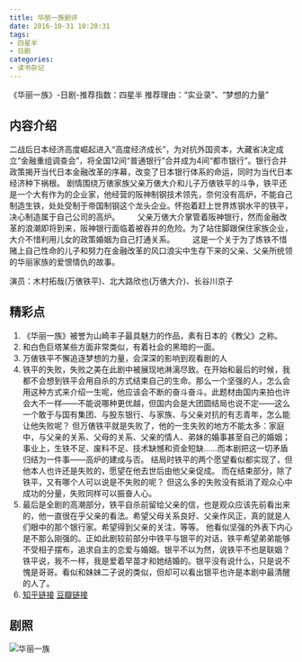 ```yaml
---
title: 华丽一族剧评
date: 2016-10-31 10:20:31
tags:
- 四星半
- 日剧
categories:
- 读书杂记
---
```

《华丽一族》-日剧-推荐指数：四星半
推荐理由：“实业录”、“梦想的力量”
<!--more-->

## 内容介绍
二战后日本经济高度崛起进入“高度经济成长”，为对抗外国资本，大藏省决定成立“金融重组调查会”，将全国12间“普通银行”合并成为4间“都市银行”。银行合并政策揭开当代日本金融改革的序幕，改变了日本银行体系的命运，同时为当代日本经济种下祸根。
剧情围绕万俵家族父亲万俵大介和儿子万俵铁平的斗争，铁平还是一个大有作为的企业家，他经营的阪神制钢技术领先，奈何没有高炉，不能自己制造生铁，处处受制于帝国制钢这个龙头企业。怀抱着赶上世界炼钢水平的铁平，决心制造属于自己公司的高炉。 
　　父亲万俵大介掌管着阪神银行，然而金融改革的浪潮即将到来，阪神银行面临着被吞并的危险。为了站住脚跟保住家族企业，大介不惜利用儿女的政策婚姻为自己打通关系。 
　　这是一个关于为了炼铁不惜赌上自己性命的儿子和努力在金融改革的风口浪尖中生存下来的父亲、父亲所统领的华丽家族的爱恨情仇的故事。

演员：木村拓哉(万俵铁平)、北大路欣也(万俵大介)、长谷川京子

## 精彩点
1. 《华丽一族》被誉为山崎丰子最具魅力的作品，素有日本的《教父》之称。
2. 和白色巨塔某些方面非常类似，有着社会的黑暗的一面。
3. 万俵铁平不懈追逐梦想的力量，会深深的影响到观看剧的人
4. 铁平的失败，失败之美在此剧中被展现地淋漓尽致。在开始和最后的时候，我都不会想到铁平会用自杀的方式结束自己的生命。那么一个坚强的人，怎么会用这种方式来介绍一生呢，他应该会不断的奋斗奋斗。此题材由国内来拍也许会大不一样——不能说哪种更优越，但国内会是大团圆结局也说不定——这么一个敢于与国有集团、与股东银行、与家族、与父亲对抗的有志青年，怎么能让他失败呢？ 但万俵铁平就是失败了，他的一生失败的地方不能太多：家庭中，与父亲的关系、父母的关系、父亲的情人、弟妹的婚事甚至自己的婚姻；事业上，生铁不足、废料不足、技术缺憾和资金短缺……而本剧把这一切矛盾归结为一件事——高炉的建成与否。 结局时铁平的两个愿望看似都实现了，但他本人也许还是失败的，愿望在他去世后由他父亲促成。 而在结束部分，除了铁平，又有哪个人可以说是不失败的呢？ 但这么多的失败没有抵消了观众心中成功的分量，失败同样可以振奋人心。 
5. 最后是全剧的高潮部分，铁平自杀前留给父亲的信，也是观众应该先前看出来的，他一直很在乎父亲的看法。希望父母关系良好、父亲作风正，真的就是人们眼中的那个银行家。希望得到父亲的关注，等等。 他看似坚强的外表下内心是不那么刚强的。正如此剧较前部分中铁平与银平的对话，铁平希望弟弟能够不受相子摆布，追求自主的恋爱与婚姻。银平不以为然，说铁平不也是联姻？铁平说，我不一样，我是爱着早苗才和她结婚的。银平没有说什么，只是说不愧是哥哥。看似和妹妹二子说的类似，但却可以看出银平也许是本剧中最清醒的人了。
6. [知乎链接](https://www.zhihu.com/question/25290726)
[豆瓣链接](https://movie.douban.com/subject/2074564/)

## 剧照
<img src="../../blog-img/华丽一族.jpg" alt="华丽一族"/>